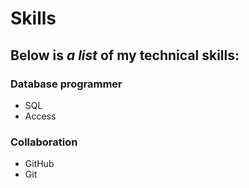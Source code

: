 # Skills

## Below is _a list_ of my **technical skills**:

### Database programmer
- SQL
- Access

### Collaboration
- GitHub
- Git
